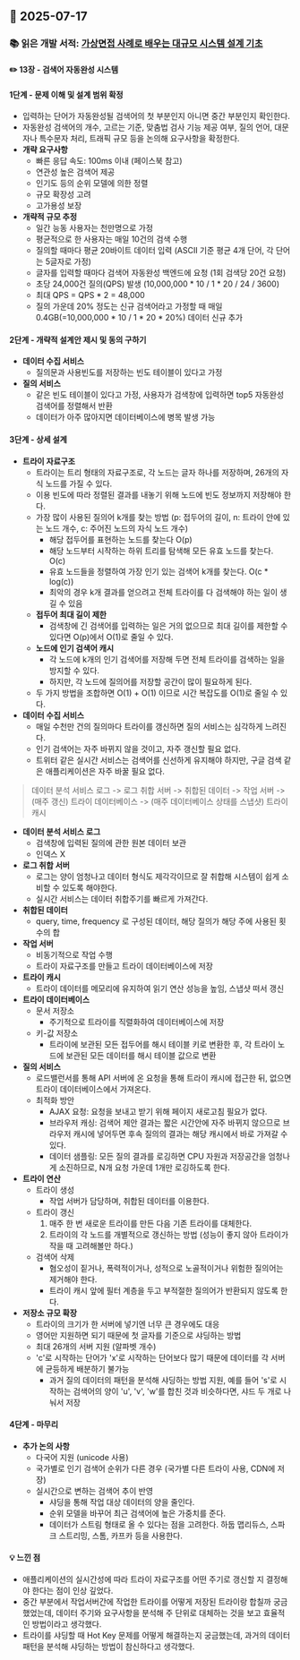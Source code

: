 ## 📅 2025-07-17
### 📚 읽은 개발 서적: [가상면접 사례로 배우는 대규모 시스템 설계 기초](https://product.kyobobook.co.kr/detail/S000001033116)
#### ✏️ 13장 - 검색어 자동완성 시스템
#### 1단계 - 문제 이해 및 설계 범위 확정
- 입력하는 단어가 자동완성될 검색어의 첫 부분인지 아니면 중간 부분인지 확인한다.
- 자동완성 검색어의 개수, 고르는 기준, 맞춤법 검사 기능 제공 여부, 질의 언어, 대문자나 특수문자 처리, 트래픽 규모 등을 논의해 요구사항을 확정한다.
- **개략 요구사항**
  - 빠른 응답 속도: 100ms 이내 (페이스북 참고)
  - 연관성 높은 검색어 제공
  - 인기도 등의 순위 모델에 의한 정렬
  - 규모 확장성 고려
  - 고가용성 보장
- **개략적 규모 추정**
  - 일간 능동 사용자는 천만명으로 가정
  - 평균적으로 한 사용자는 매일 10건의 검색 수행
  - 질의할 때마다 평균 20바이트 데이터 입력 (ASCII 기준 평균 4개 단어, 각 단어는 5글자로 가정)
  - 글자를 입력할 때마다 검색어 자동완성 백엔드에 요청 (1회 검색당 20건 요청)
  - 초당 24,000건 질의(QPS) 발생 (10,000,000 * 10 / 1 * 20 / 24 / 3600)
  - 최대 QPS = QPS * 2 = 48,000
  - 질의 가운데 20% 정도는 신규 검색어라고 가정할 때 매일 0.4GB(=10,000,000 * 10 / 1 * 20 * 20%) 데이터 신규 추가
#### 2단계 - 개략적 설계안 제시 및 동의 구하기
- **데이터 수집 서비스**
  - 질의문과 사용빈도를 저장하는 빈도 테이블이 있다고 가정
- **질의 서비스**
  - 같은 빈도 테이블이 있다고 가정, 사용자가 검색창에 입력하면 top5 자동완성 검색어를 정렬해서 반환
  - 데이터가 아주 많아지면 데이터베이스에 병목 발생 가능
#### 3단계 - 상세 설계
- **트라이 자료구조**
  - 트라이는 트리 형태의 자료구조로, 각 노드는 글자 하나를 저장하며, 26개의 자식 노드를 가질 수 있다.
  - 이용 빈도에 따라 정렬된 결과를 내놓기 위해 노드에 빈도 정보까지 저장해야 한다.
  - 가장 많이 사용된 질의어 k개를 찾는 방법 (p: 접두어의 길이, n: 트라이 안에 있는 노드 개수, c: 주어진 노드의 자식 노드 개수)
    - 해당 접두어를 표현하는 노드를 찾는다 O(p)
    - 해당 노드부터 시작하는 하위 트리를 탐색해 모든 유효 노드를 찾는다. O(c)
    - 유효 노드들을 정렬하여 가장 인기 있는 검색어 k개를 찾는다. O(c * log(c))
    - 최악의 경우 k개 결과를 얻으려고 전체 트라이를 다 검색해야 하는 일이 생길 수 있음
  - **접두어 최대 길이 제한**
    - 검색창에 긴 검색어를 입력하는 일은 거의 없으므로 최대 길이를 제한할 수 있다면 O(p)에서 O(1)로 줄일 수 있다.
  - **노드에 인기 검색어 캐시**
    - 각 노드에 k개의 인기 검색어를 저장해 두면 전체 트라이를 검색하는 일을 방지할 수 있다.
    - 하지만, 각 노드에 질의어를 저장할 공간이 많이 필요하게 된다.
  - 두 가지 방법을 조합하면 O(1) + O(1) 이므로 시간 복잡도를 O(1)로 줄일 수 있다.
- **데이터 수집 서비스**
  - 매일 수천만 건의 질의마다 트라이를 갱신하면 질의 서비스는 심각하게 느려진다.
  - 인기 검색어는 자주 바뀌지 않을 것이고, 자주 갱신할 필요 없다.
  - 트위터 같은 실시간 서비스는 검색어를 신선하게 유지해야 하지만, 구글 검색 같은 애플리케이션은 자주 바꿀 필요 없다.
> 데이터 분석 서비스 로그 -> 로그 취합 서버 -> 취합된 데이터 -> 작업 서버 -> (매주 갱신) 트라이 데이터베이스 -> (매주 데이터베이스 상태를 스냅샷) 트라이 캐시
  - **데이터 분석 서비스 로그**
    - 검색창에 입력된 질의에 관한 원본 데이터 보관
    - 인덱스 X
  - **로그 취합 서버**
    - 로그는 양이 엄청나고 데이터 형식도 제각각이므로 잘 취합해 시스템이 쉽게 소비할 수 있도록 해야한다.
    - 실시간 서비스는 데이터 취합주기를 빠르게 가져간다.
  - **취합된 데이터**
    - query, time, frequency 로 구성된 데이터, 해당 질의가 해당 주에 사용된 횟수의 합
  - **작업 서버**
    - 비동기적으로 작업 수행
    - 트라이 자료구조를 만들고 트라이 데이터베이스에 저장
  - **트라이 캐시**
    - 트라이 데이터를 메모리에 유지하여 읽기 연산 성능을 높임, 스냅샷 떠서 갱신
  - **트라이 데이터베이스**
    - 문서 저장소
      - 주기적으로 트라이를 직렬화하여 데이터베이스에 저장
    - 키-값 저장소
      - 트라이에 보관된 모든 접두어를 해시 테이블 키로 변환한 후, 각 트라이 노드에 보관된 모든 데이터를 해시 테이블 값으로 변환
- **질의 서비스**
  - 로드밸런서를 통해 API 서버에 온 요청을 통해 트라이 캐시에 접근한 뒤, 없으면 트라이 데이터베이스에서 가져온다.
  - 최적화 방안
    - AJAX 요청: 요청을 보내고 받기 위해 페이지 새로고침 필요가 없다.
    - 브라우저 캐싱: 검색어 제안 결과는 짧은 시간안에 자주 바뀌지 않으므로 브라우저 캐시에 넣어두면 후속 질의의 결과는 해당 캐시에서 바로 가져갈 수 있다.
    - 데이터 샘플링: 모든 질의 결과를 로깅하면 CPU 자원과 저장공간을 엄청나게 소진하므로, N개 요청 가운데 1개만 로깅하도록 한다.
- **트라이 연산**
  - 트라이 생성
    - 작업 서버가 담당하며, 취합된 데이터를 이용한다.
  - 트라이 갱신
    1. 매주 한 번 새로운 트라이를 만든 다음 기존 트라이를 대체한다.
    2. 트라이의 각 노드를 개별적으로 갱신하는 방법 (성능이 좋지 않아 트라이가 작을 때 고려해볼만 하다.)
  - 검색어 삭제
    - 혐오성이 짙거나, 폭력적이거나, 성적으로 노골적이거나 위험한 질의어는 제거해야 한다.
    - 트라이 캐시 앞에 필터 계층을 두고 부적절한 질의어가 반환되지 않도록 한다.
- **저장소 규모 확장**
  - 트라이의 크기가 한 서버에 넣기엔 너무 큰 경우에도 대응
  - 영어만 지원하면 되기 때문에 첫 글자를 기준으로 샤딩하는 방법
  - 최대 26개의 서버 지원 (알파벳 개수)
  - 'c'로 시작하는 단어가 'x'로 시작하는 단어보다 많기 때문에 데이터를 각 서버에 균등하게 배분하기 불가능
    - 과거 질의 데이터의 패턴을 분석해 샤딩하는 방법 지원, 예를 들어 's'로 시작하는 검색어의 양이 'u', 'v', 'w'를 합친 것과 비슷하다면, 샤드 두 개로 나눠서 저장
#### 4단계 - 마무리
- **추가 논의 사항**
  - 다국어 지원 (unicode 사용)
  - 국가별로 인기 검색어 순위가 다른 경우 (국가별 다른 트라이 사용, CDN에 저장)
  - 실시간으로 변하는 검색어 추이 반영
    - 샤딩을 통해 작업 대상 데이터의 양을 줄인다.
    - 순위 모델을 바꾸어 최근 검색어에 높은 가중치를 준다.
    - 데이터가 스트림 형태로 올 수 있다는 점을 고려한다. 하둡 맵리듀스, 스파크 스트리밍, 스톰, 카프카 등을 사용한다.
#### 💡 느낀 점
- 애플리케이션의 실시간성에 따라 트라이 자료구조를 어떤 주기로 갱신할 지 결정해야 한다는 점이 인상 깊었다.
- 중간 부분에서 작업서버간에 작업한 트라이를 어떻게 저장된 트라이랑 합칠까 궁금했었는데, 데이터 주기와 요구사항을 분석해 주 단위로 대체하는 것을 보고 효율적인 방법이라고 생각했다.
- 트라이를 샤딩할 때 Hot Key 문제를 어떻게 해결하는지 궁금했는데, 과거의 데이터 패턴을 분석해 샤딩하는 방법이 참신하다고 생각했다.